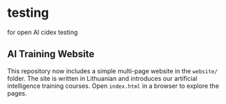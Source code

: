 # testing
for open AI cidex testing

## AI Training Website
This repository now includes a simple multi-page website in the `website/` folder. The site is written in Lithuanian and introduces our artificial intelligence training courses. Open `index.html` in a browser to explore the pages.
